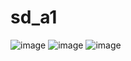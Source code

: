 # sd_a1
![image](https://user-images.githubusercontent.com/56222237/159186636-460891ba-d324-4aa6-8d25-75d2a8500adb.png)
![image](https://user-images.githubusercontent.com/56222237/159186657-168d1ed4-0ef9-4ffb-bd50-1b445e0d83f0.png)
![image](https://user-images.githubusercontent.com/56222237/159186680-d9efdbb1-389c-4128-af52-56d4c69322ad.png)


